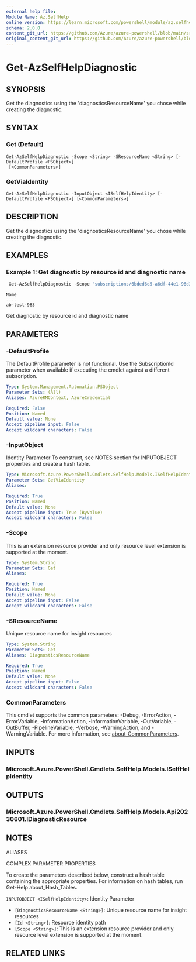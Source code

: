 ```yaml
---
external help file: 
Module Name: Az.SelfHelp
online version: https://learn.microsoft.com/powershell/module/az.selfhelp/get-azselfhelpdiagnostic
schema: 2.0.0
content_git_url: https://github.com/Azure/azure-powershell/blob/main/src/SelfHelp/help/Get-AzSelfHelpDiagnostic.md
original_content_git_url: https://github.com/Azure/azure-powershell/blob/main/src/SelfHelp/help/Get-AzSelfHelpDiagnostic.md
---
```


# Get-AzSelfHelpDiagnostic

## SYNOPSIS
Get the diagnostics using the 'diagnosticsResourceName' you chose while creating the diagnostic.

## SYNTAX

### Get (Default)
```
Get-AzSelfHelpDiagnostic -Scope <String> -SResourceName <String> [-DefaultProfile <PSObject>]
 [<CommonParameters>]
```

### GetViaIdentity
```
Get-AzSelfHelpDiagnostic -InputObject <ISelfHelpIdentity> [-DefaultProfile <PSObject>] [<CommonParameters>]
```

## DESCRIPTION
Get the diagnostics using the 'diagnosticsResourceName' you chose while creating the diagnostic.

## EXAMPLES

### Example 1: Get diagnostic by resource id and diagnostic name
```powershell
 Get-AzSelfHelpDiagnostic -Scope "subscriptions/6bded6d5-a6df-44e1-96d3-bf71f6f5f8ba/resourceGroups/test-rgName/providers/Microsoft.KeyVault/vaults/testKeyVault" -SResourceName ab-test-983
```

```output
Name
----
ab-test-983
```

Get diagnostic by resource id and diagnostic name

## PARAMETERS

### -DefaultProfile
The DefaultProfile parameter is not functional.
Use the SubscriptionId parameter when available if executing the cmdlet against a different subscription.

```yaml
Type: System.Management.Automation.PSObject
Parameter Sets: (All)
Aliases: AzureRMContext, AzureCredential

Required: False
Position: Named
Default value: None
Accept pipeline input: False
Accept wildcard characters: False
```

### -InputObject
Identity Parameter
To construct, see NOTES section for INPUTOBJECT properties and create a hash table.

```yaml
Type: Microsoft.Azure.PowerShell.Cmdlets.SelfHelp.Models.ISelfHelpIdentity
Parameter Sets: GetViaIdentity
Aliases:

Required: True
Position: Named
Default value: None
Accept pipeline input: True (ByValue)
Accept wildcard characters: False
```

### -Scope
This is an extension resource provider and only resource level extension is supported at the moment.

```yaml
Type: System.String
Parameter Sets: Get
Aliases:

Required: True
Position: Named
Default value: None
Accept pipeline input: False
Accept wildcard characters: False
```

### -SResourceName
Unique resource name for insight resources

```yaml
Type: System.String
Parameter Sets: Get
Aliases: DiagnosticsResourceName

Required: True
Position: Named
Default value: None
Accept pipeline input: False
Accept wildcard characters: False
```

### CommonParameters
This cmdlet supports the common parameters: -Debug, -ErrorAction, -ErrorVariable, -InformationAction, -InformationVariable, -OutVariable, -OutBuffer, -PipelineVariable, -Verbose, -WarningAction, and -WarningVariable. For more information, see [about_CommonParameters](http://go.microsoft.com/fwlink/?LinkID=113216).

## INPUTS

### Microsoft.Azure.PowerShell.Cmdlets.SelfHelp.Models.ISelfHelpIdentity

## OUTPUTS

### Microsoft.Azure.PowerShell.Cmdlets.SelfHelp.Models.Api20230601.IDiagnosticResource

## NOTES

ALIASES

COMPLEX PARAMETER PROPERTIES

To create the parameters described below, construct a hash table containing the appropriate properties. For information on hash tables, run Get-Help about_Hash_Tables.


`INPUTOBJECT <ISelfHelpIdentity>`: Identity Parameter
  - `[DiagnosticsResourceName <String>]`: Unique resource name for insight resources
  - `[Id <String>]`: Resource identity path
  - `[Scope <String>]`: This is an extension resource provider and only resource level extension is supported at the moment.

## RELATED LINKS

